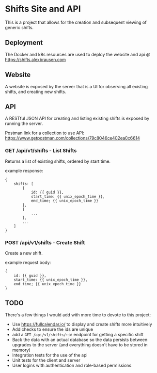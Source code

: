 # Shifts Site and API

This is a project that allows for the creation and subsequent viewing of generic shifts.

## Deployment

The Docker and k8s resources are used to deploy the website and api @ https://shifts.alexbrausen.com

## Website

A website is exposed by the server that is a UI for observing all existing shifts, and creating new shifts.

## API

A RESTful JSON API for creating and listing existing shifts is exposed by running the server.

Postman link for a collection to use API: https://www.getpostman.com/collections/79c8046ce402ea0c6614

### GET /api/v1/shifts - List Shifts

Returns a list of existing shifts, ordered by start time.

example response:
```
{
    shifts: [
        {
            id: {{ guid }},
            start_time: {{ unix_epoch_time }},
            end_time; {{ unix_epoch_time }}
        },
        {
            ...
        },
        ...
    ]
}
```
### POST /api/v1/shifts - Create Shift

Create a new shift.

example request body:
```
{
    id: {{ guid }},
    start_time: {{ unix_epoch_time }},
    end_time; {{ unix_epoch_time }}
}
```

## TODO

There's a few things I would add with more time to devote to this project:

* Use https://fullcalendar.io/ to display and create shifts more intuitively
* Add checks to ensure the ids are unique
* add a `GET /api/v1/shifts/:id` endpoint for getting a specific shift
* Back the data with an actual database so the data persists between upgrades to the server (and everything doesn't have to be stored in memory)
* Integration tests for the use of the api
* Unit tests for the client and server
* User logins with authentication and role-based permissions
